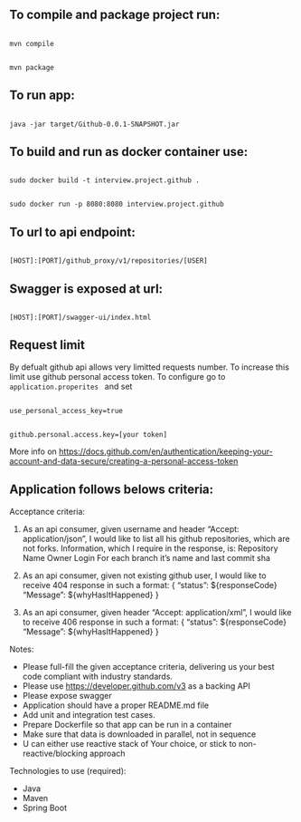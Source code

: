 
## To compile and package project run:

<code>
mvn compile

mvn package
</code>

## To run app:

<code>
java -jar target/Github-0.0.1-SNAPSHOT.jar
</code>

## To build and run as docker container use:

<code>
sudo docker build -t interview.project.github .

sudo docker run -p 8080:8080 interview.project.github
</code>

## To url to api endpoint:
<code>
[HOST]:[PORT]/github_proxy/v1/repositories/[USER]
</code>

## Swagger is exposed at url:
<code>
[HOST]:[PORT]/swagger-ui/index.html
</code>

## Request limit
By defualt github api allows very limitted requests number. To increase this limit use github personal access token. To configure go to <code> application.properites </code> and set 

<code>
use_personal_access_key=true

github.personal.access.key=[your token]
</code>

More info on https://docs.github.com/en/authentication/keeping-your-account-and-data-secure/creating-a-personal-access-token


## Application follows belows criteria:

Acceptance criteria:
1. As an api consumer, given username and header “Accept: application/json”, I would like to list all his github repositories, which are not forks. Information, which I require in the response, is:
Repository Name
Owner Login
For each branch it’s name and last commit sha

2. As an api consumer, given not existing github user, I would like to receive 404 response in such a format:
{
“status”: ${responseCode}
“Message”: ${whyHasItHappened}
}

3. As an api consumer, given header “Accept: application/xml”, I would like to receive 406 response in such a format:
{
“status”: ${responseCode}
“Message”: ${whyHasItHappened}
}

Notes:
- Please full-fill the given acceptance criteria, delivering us your best code compliant with industry standards.
- Please use https://developer.github.com/v3 as a backing API
- Please expose swagger
- Application should have a proper README.md file
- Add unit and integration test cases.
- Prepare Dockerfile so that app can be run in a container
- Make sure that data is downloaded in parallel, not in sequence
- U can either use reactive stack of Your choice, or stick to non-reactive/blocking approach

Technologies to use (required):
- Java
- Maven
- Spring Boot
